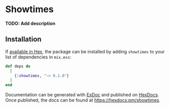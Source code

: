 # Showtimes

**TODO: Add description**

## Installation

If [available in Hex](https://hex.pm/docs/publish), the package can be installed
by adding `showtimes` to your list of dependencies in `mix.exs`:

```elixir
def deps do
  [
    {:showtimes, "~> 0.1.0"}
  ]
end
```

Documentation can be generated with [ExDoc](https://github.com/elixir-lang/ex_doc)
and published on [HexDocs](https://hexdocs.pm). Once published, the docs can
be found at <https://hexdocs.pm/showtimes>.

